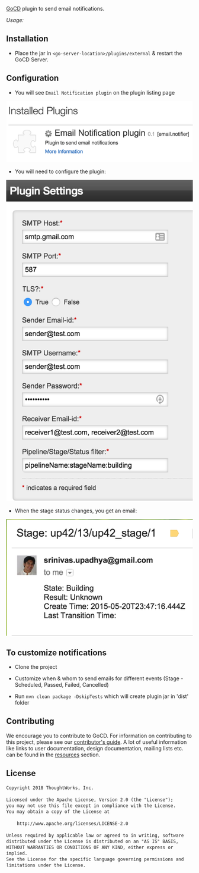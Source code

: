 [GoCD](https://www.gocd.org) plugin to send email notifications.

*Usage:*

## Installation

* Place the jar in `<go-server-location>/plugins/external` & restart the GoCD Server.

## Configuration

- You will see `Email Notification plugin` on the plugin listing page

![Plugins listing page][1]

- You will need to configure the plugin:

![Configure plugin pop-up][2]

- When the stage status changes, you get an email:

![Successful Notification][3]

## To customize notifications

* Clone the project

* Customize when & whom to send emails for different events (Stage - Scheduled, Passed, Failed, Cancelled)

* Run `mvn clean package -DskipTests` which will create plugin jar in 'dist' folder

[1]: images/list-plugin.png  "List Plugin"
[2]: images/configure-plugin.png  "Configure Plugin"
[3]: images/successful-notification.png  "Successful Notification"

## Contributing

We encourage you to contribute to GoCD. For information on contributing to this project, please see our [contributor's guide](http://www.go.cd/contribute).
A lot of useful information like links to user documentation, design documentation, mailing lists etc. can be found in the [resources](http://www.go.cd/community/resources.html) section.

## License

```plain
Copyright 2018 ThoughtWorks, Inc.

Licensed under the Apache License, Version 2.0 (the "License");
you may not use this file except in compliance with the License.
You may obtain a copy of the License at

    http://www.apache.org/licenses/LICENSE-2.0

Unless required by applicable law or agreed to in writing, software
distributed under the License is distributed on an "AS IS" BASIS,
WITHOUT WARRANTIES OR CONDITIONS OF ANY KIND, either express or implied.
See the License for the specific language governing permissions and
limitations under the License.
```
